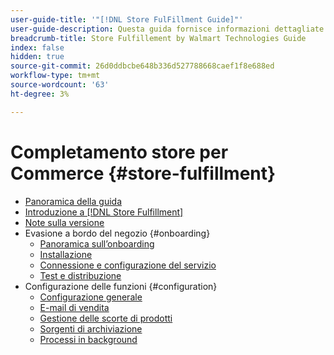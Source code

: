 ```yaml
---
user-guide-title: '"[!DNL Store FulFillment Guide]"'
user-guide-description: Questa guida fornisce informazioni dettagliate sull’installazione e la configurazione dei servizi Store Fulfillment per Adobe Commerce o Magenti Open Source Store.
breadcrumb-title: Store Fulfillement by Walmart Technologies Guide
index: false
hidden: true
source-git-commit: 26d0ddbcbe648b336d527788668caef1f8e688ed
workflow-type: tm+mt
source-wordcount: '63'
ht-degree: 3%

---
```



# Completamento store per Commerce {#store-fulfillment}

- [Panoramica della guida](guide-overview.md)
- [Introduzione a [!DNL Store Fulfillment]](introduction.md)
- [Note sulla versione](release-notes.md)
- Evasione a bordo del negozio {#onboarding}
   - [Panoramica sull’onboarding](onboard.md)
   - [Installazione](install.md)
   - [Connessione e configurazione del servizio](connect-set-up-service.md)
   - [Test e distribuzione](test-deploy.md)
- Configurazione delle funzioni {#configuration}
   - [Configurazione generale](enable-general.md)
   - [E-mail di vendita](sales-emails.md)
   - [Gestione delle scorte di prodotti](product-stock.md)
   - [Sorgenti di archiviazione](store-sources.md)
   - [Processi in background](background-processes.md)
